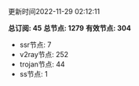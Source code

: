 更新时间2022-11-29 02:12:11

**总订阅: 45**
**总节点: 1279**
**有效节点: 304**
- ssr节点: 7
- v2ray节点: 252
- trojan节点: 44
- ss节点: 1
